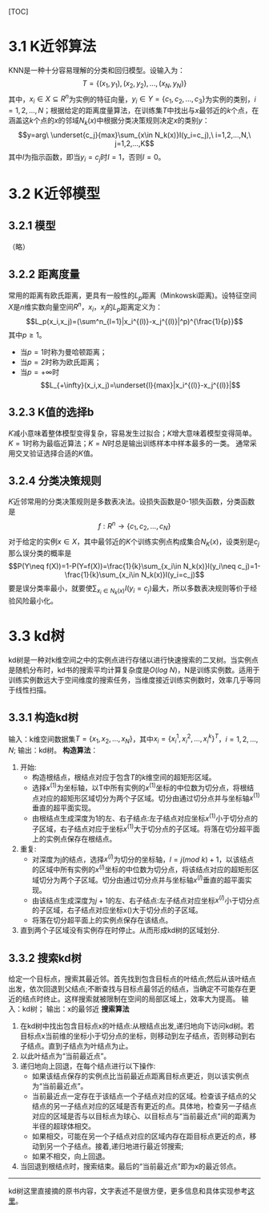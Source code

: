 [TOC]
# 3.1 K近邻算法
KNN是一种十分容易理解的分类和回归模型。设输入为：
$$T=\{(x_1,y_1),(x_2,y_2),...,(x_N,y_N)\}$$
其中，$x_i\in X \subseteq R^n$为实例的特征向量，$y_i\in Y=\{c_1,c_2,...,c_3\}$为实例的类别，$i=1,2,...,N$；根据给定的距离度量算法，在训练集$T$中找出与$x$最邻近的$k$个点，在涵盖这$k$个点的$x$的邻域$N_k(x)$中根据分类决策规则决定$x$的类别$y$：
$$y=arg\ \underset{c_j}{max}\sum_{x\in N_k(x)}I(y_i=c_j),\ i=1,2,...,N,\ j=1,2,...,K$$
其中$I$为指示函数，即当$y_i=c_j$时$I=1$，否则$I=0$。
# 3.2 K近邻模型
## 3.2.1 模型
（略）
## 3.2.2 距离度量
常用的距离有欧氏距离，更具有一般性的$L_p$距离（Minkowski距离)。设特征空间$X$是$n$维实数向量空间$R^n$，$x_i$，$x_j$的$L_p$距离定义为：
$$L_p(x_i,x_j)=(\sum^n_{l=1}|x_i^{(l)}-x_j^{(l)}|^p)^{\frac{1}{p}}$$
其中$p\geq 1$。
* 当$p=1$时称为曼哈顿距离；
* 当$p=2$时称为欧氏距离；
* 当$p=+\infty$时
$$L_{+\infty}(x_i,x_j)=\underset{l}{max}|x_i^{(l)}-x_j^{(l)}|$$
## 3.2.3 K值的选择b
$K$减小意味着整体模型变得复杂，容易发生过拟合；$K$增大意味着模型变得简单。
$K=1$时称为最临近算法；$K=N$时总是输出训练样本中样本最多的一类。
通常采用交叉验证选择合适的$K$值。
## 3.2.4 分类决策规则
$K$近邻常用的分类决策规则是多数表决法。设损失函数是0-1损失函数，分类函数是
$$f:R^n\rightarrow \{c_1,c_2,...,c_N\}$$
对于给定的实例$x\in X$，其中最邻近的$K$个训练实例点构成集合$N_K(x)$，设类别是$c_j$那么误分类的概率是
$$P(Y\neq f(X))=1-P(Y=f(X))=\frac{1}{k}\sum_{x_i\in N_k(x)}I(y_i\neq c_j)=1-\frac{1}{k}\sum_{x_i\in N_k(x)}I(y_i=c_j)$$
要是误分类率最小，就要使$\sum_{x_i\in N_k(x)}I(y_i=c_j)$最大，所以多数表决规则等价于经验风险最小化。
# 3.3 kd树
kd树是一种对k维空间之中的实例点进行存储以进行快速搜索的二叉树。当实例点是随机分布时，kd书的搜索平均计算复杂度是$O(log\ N)$，N是训练实例数。适用于训练实例数远大于空间维度的搜索任务，当维度接近训练实例数时，效率几乎等同于线性扫描。
## 3.3.1 构造kd树
输入：k维空间数据集$T=\{x_1,x_2,...,x_N\}$，其中$x_i=\{x_i^1,x_i^2,...,x_i^k\}^T$，$i=1,2,...,N$;
输出：kd树。
**构造算法**：
1. 开始:
   * 构造根结点，根结点对应于包含$T$的$k$维空间的超矩形区域。
   * 选择$x^{(1)}$为坐标轴，以T中所有实例的$x^{(1)}$坐标的中位数为切分点，将根结点对应的超矩形区域切分为两个子区域。切分由通过切分点并与坐标轴$x^{(1)}$垂直的超平面实现。
   * 由根结点生成深度为1的左、右子结点:左子结点对应坐标$x^{(1)}$小于切分点的子区域，右子结点对应于坐标$x^{(1)}$大于切分点的子区域。将落在切分超平面上的实例点保存在根结点。
2. 重复:
   * 对深度为j的结点，选择$x^{(l)}$为切分的坐标轴，$l=j(mod\ k)+1$，以该结点的区域中所有实例的$x^{(l)}$坐标的中位数为切分点，将该结点对应的超矩形区域切分为两个子区域。切分由通过切分点并与坐标轴$x^{(l)}$垂直的超平面实现。
   * 由该结点生成深度为$j+1$的左、右子结点:左子结点对应坐标$x^{(l)}$小于切分点的子区域，右子结点对应坐标x()大于切分点的子区域。
   * 将落在切分超平面上的实例点保存在该结点。
3. 直到两个子区域没有实例存在时停止。从而形成kd树的区域划分.
<!-- [\\]:[](https://img2020.cnblogs.com/blog/2043903/202005/2043903-20200527071112097-118542284.png) -->


## 3.3.2 搜索kd树
给定一个目标点，搜索其最近邻。首先找到包含目标点的叶结点;然后从该叶结点出发，依次回退到父结点;不断查找与目标点最邻近的结点，当确定不可能存在更近的结点时终止。这样搜索就被限制在空间的局部区域上，效率大为提高。
输入：kd树；
输出：x的最邻近
**搜索算法**
1. 在kd树中找出包含目标点x的叶结点:从根结点出发,递归地向下访问kd树。若目标点x当前维的坐标小于切分点的坐标，则移动到左子结点，否则移动到右子结点。直到子结点为叶结点为止。
2. 以此叶结点为“当前最近点”。
3. 递归地向上回退，在每个结点进行以下操作:
   * 如果该结点保存的实例点比当前最近点距离目标点更近，则以该实例点为“当前最近点”。
   * 当前最近点一定存在于该结点一个子结点对应的区域。检查该子结点的父结点的另一子结点对应的区域是否有更近的点。具体地，检查另一子结点对应的区域是否与以目标点为球心、以目标点与“当前最近点”间的距离为半径的超球体相交。
   * 如果相交，可能在另一个子结点对应的区域内存在距目标点更近的点，移动到另一个子结点。接着,递归地进行最近邻搜索;
   * 如果不相交，向上回退。
4. 当回退到根结点时，搜索结束。最后的“当前最近点”即为x的最近邻点。

----
kd树这里直接摘的原书内容，文字表述不是很方便，更多信息和具体实现参考[这里](https://www.cnblogs.com/earendil/p/8135074.html)。
